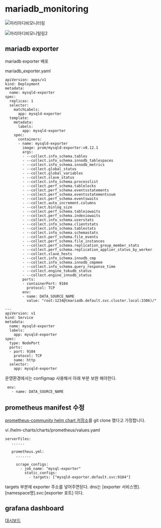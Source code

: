 # mariadb_monitoring

![마리아디비모니터링](https://user-images.githubusercontent.com/68090443/195563644-9a35e6a9-d05e-4870-b7df-535c5783dfc4.PNG)


![마리아디비모니털링2](https://user-images.githubusercontent.com/68090443/195563660-5bfc6bc3-35f7-43f8-883b-e1f7bbc15966.PNG)


## mariadb exporter
mariadb exporter 배포

mariadb_exporter.yaml


    apiVersion: apps/v1
    kind: Deployment
    metadata:
      name: mysqld-exporter
    spec:
      replicas: 1
      selector:
        matchLabels:
          app: mysqld-exporter
      template:
        metadata:
          labels:
            app: mysqld-exporter
        spec:
          containers:
          - name: mysqld-exporter
            image: prom/mysqld-exporter:v0.12.1
            args:
            - --collect.info_schema.tables
            - --collect.info_schema.innodb_tablespaces
            - --collect.info_schema.innodb_metrics
            - --collect.global_status
            - --collect.global_variables
            - --collect.slave_status
            - --collect.info_schema.processlist
            - --collect.perf_schema.tablelocks
            - --collect.perf_schema.eventsstatements
            - --collect.perf_schema.eventsstatementssum
            - --collect.perf_schema.eventswaits
            - --collect.auto_increment.columns
            - --collect.binlog_size
            - --collect.perf_schema.tableiowaits
            - --collect.perf_schema.indexiowaits
            - --collect.info_schema.userstats
            - --collect.info_schema.clientstats
            - --collect.info_schema.tablestats
            - --collect.info_schema.schemastats
            - --collect.perf_schema.file_events
            - --collect.perf_schema.file_instances
            - --collect.perf_schema.replication_group_member_stats
            - --collect.perf_schema.replication_applier_status_by_worker
            - --collect.slave_hosts
            - --collect.info_schema.innodb_cmp
            - --collect.info_schema.innodb_cmpmem
            - --collect.info_schema.query_response_time
            - --collect.engine_tokudb_status
            - --collect.engine_innodb_status
            ports:
            - containerPort: 9104
              protocol: TCP
            env:
            - name: DATA_SOURCE_NAME
              value: "root:1234@(mariadb.default.svc.cluster.local:3306)/"
      
    ---
    apiVersion: v1
    kind: Service
    metadata:
      name: mysqld-exporter
      labels:
        app: mysqld-exporter
    spec:
      type: NodePort
      ports:
      - port: 9104
        protocol: TCP
        name: http
      selector:
        app: mysqld-exporter


운영환경에서는 configmap 사용해서 아래 부분 보완 해야한다.

     env:
       - name: DATA_SOURCE_NAME


## prometheus manifest 수정

[prometheus-community helm chart 저장소](https://github.com/prometheus-community/helm-charts)를 git clone 했다고 가정합니다.


vi /helm-charts/charts/prometheus/values.yaml


    serverFiles:
       ......
       
       prometheus.yml:
         .......
         
         scrape_configs:
           - job_name: "mysql-exporter"
             static_configs:
               - targets: ["mysqld-exporter.default.svc:9104"]
               
targets 부분에 exporter 주소를 넣어주면된다. dns는 [exporter 서비스명].[namespace명].svc:[exporter 포트] 이다.

## grafana dashboard

[대시보드](https://grafana.com/grafana/dashboards/7362-mysql-overview/)


